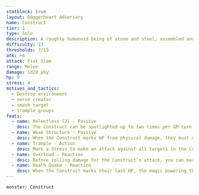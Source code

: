 ```yaml
---
statblock: true
layout: Daggerheart Adversary
name: Construct
tier: 1
type: Solo
description: A roughly humanoid being of stone and steel, assembled and animated by magic.
difficulty: 13
thresholds: 7/15
atk: +4
attack: Fist Slam
range: Melee
damage: 1d20 phy
hp: 9
stress: 4
motives_and_tactics:
  - Destroy environment
  - serve creator
  - smash target
  - trample groups
feats:
  - name: Relentless (2) - Passive
    desc: The Construct can be spotlighted up to two times per GM turn. Spend Fear as usual to spotlight them.
  - name: Weak Structure - Passive
    desc: When the Construct marks HP from physical damage, they must mark an additional HP.
  - name: Trample - Action
    desc: Mark a Stress to make an attack against all targets in the Construct’s path when they move. Targets the Construct succeeds against take 1d8 physical damage.
  - name: Overload - Reaction
    desc: Before rolling damage for the Construct’s attack, you can mark a Stress to gain a +10 bonus to the damage roll. The Construct can then take the spotlight again.
  - name: Death Quake - Reaction
    desc: When the Construct marks their last HP, the magic powering them ruptures in an explosion of force. Make an attack with advantage against all targets within Very Close range. Targets the Construct succeeds against take 1d12+2 magic damage.
---
```


```statblock
monster: Construct
```